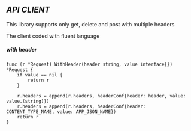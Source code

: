 ## *API CLIENT*

This library supports only get, delete and post with multiple headers

The client coded with fluent language

##### *with header*
```
func (r *Request) WithHeader(header string, value interface{}) *Request {
	if value == nil {
		return r
	}

	r.headers = append(r.headers, headerConf{header: header, value: value.(string)})
	r.headers = append(r.headers, headerConf{header: CONTENT_TYPE_NAME, value: APP_JSON_NAME})
	return r
}

```